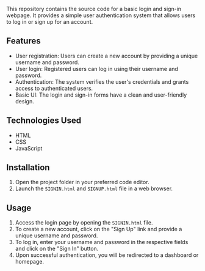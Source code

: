 This repository contains the source code for a basic login and sign-in webpage. It provides a simple user authentication system that allows users to log in or sign up for an account.

## Features

- User registration: Users can create a new account by providing a unique username and password.
- User login: Registered users can log in using their username and password.
- Authentication: The system verifies the user's credentials and grants access to authenticated users.
- Basic UI: The login and sign-in forms have a clean and user-friendly design.

## Technologies Used

- HTML
- CSS
- JavaScript

## Installation

1. Open the project folder in your preferred code editor.
2. Launch the `SIGNIN.html` and `SIGNUP.html` file in a web browser.

## Usage

1. Access the login page by opening the `SIGNIN.html` file.
2. To create a new account, click on the "Sign Up" link and provide a unique username and password.
3. To log in, enter your username and password in the respective fields and click on the "Sign In" button.
4. Upon successful authentication, you will be redirected to a dashboard or homepage.
